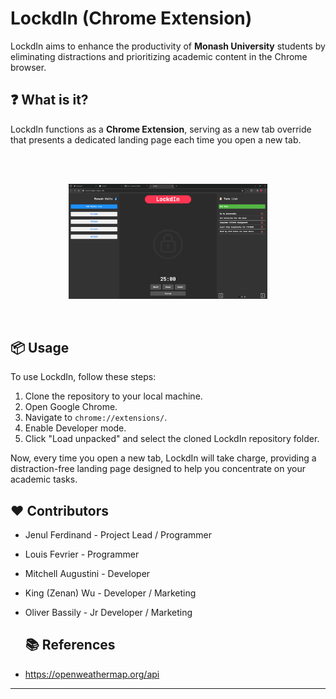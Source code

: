 # LockdIn (Chrome Extension)
LockdIn aims to enhance the productivity of **Monash University** students by eliminating distractions and prioritizing academic content in the Chrome browser.

## ❓ What is it?

LockdIn functions as a **Chrome Extension**, serving as a new tab override that presents a dedicated landing page each time you open a new tab.

<br/>
<br/>

<p align="center">
<img src="assets/readme/landing-page.png" width=63%/>
</p>

<br/>

## 📦 Usage

To use LockdIn, follow these steps:

1. Clone the repository to your local machine.
2. Open Google Chrome.
3. Navigate to `chrome://extensions/`.
4. Enable Developer mode.
5. Click "Load unpacked" and select the cloned LockdIn repository folder.

Now, every time you open a new tab, LockdIn will take charge, providing a distraction-free landing page designed to help you concentrate on your academic tasks.

## ❤ Contributors

- Jenul Ferdinand - Project Lead / Programmer
- Louis Fevrier - Programmer
- Mitchell Augustini - Developer
- King (Zenan) Wu - Developer / Marketing
- Oliver Bassily - Jr Developer / Marketing


  ## 📚 References

- https://openweathermap.org/api
---

